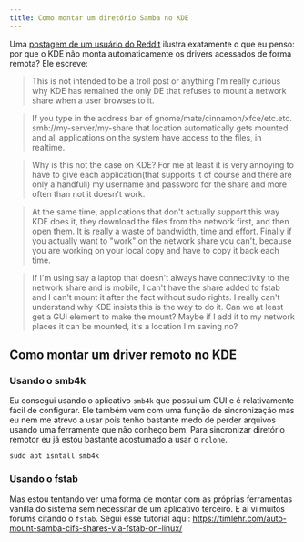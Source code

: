 ```yaml
---
title: Como montar um diretório Samba no KDE
---
```



Uma [postagem de um usuário do Reddit](https://www.reddit.com/r/kde/comments/db9jxa/can_someone_please_explain_the_logic_why_kde/) ilustra exatamente o que eu penso: por que o KDE não monta automaticamente os drivers acessados de forma remota? Ele escreve:

> This is not intended to be a troll post or anything I'm really curious why KDE has remained the only DE that refuses to mount a network share when a user browses to it.

> If you type in the address bar of gnome/mate/cinnamon/xfce/etc.etc. smb://my-server/my-share that location automatically gets mounted and all applications on the system have access to the files, in realtime.

> Why is this not the case on KDE? For me at least it is very annoying to have to give each application(that supports it of course and there are only a handfull) my username and password for the share and more often than not it doesn't work.

> At the same time, applications that don't actually support this way KDE does it, they download the files from the network first, and then open them. It is really a waste of bandwidth, time and effort. Finally if you actually want to "work" on the network share you can't, because you are working on your local copy and have to copy it back each time.

> If I'm using say a laptop that doesn't always have connectivity to the network share and is mobile, I can't have the share added to fstab and I can't mount it after the fact without sudo rights. I really can't understand why KDE insists this is the way to do it. Can we at least get a GUI element to make the mount? Maybe if I add it to my network places it can be mounted, it's a location I'm saving no?

## Como montar um driver remoto no KDE

### Usando o smb4k

Eu consegui usando o aplicativo `smb4k` que possui um GUI e é relativamente fácil de configurar. Ele também vem com uma função de sincronização mas eu nem me atrevo a usar pois tenho bastante medo de perder arquivos usando uma ferramente que não conheço bem. Para sincronizar diretório remotor eu já estou bastante acostumado a usar o `rclone`.

```
sudo apt isntall smb4k
```

### Usando o fstab

Mas estou tentando ver uma forma de montar com as próprias ferramentas vanilla do sistema sem necessitar de um aplicativo terceiro. E aí vi muitos forums citando o ```fstab```. Segui esse tutorial aqui: <https://timlehr.com/auto-mount-samba-cifs-shares-via-fstab-on-linux/>